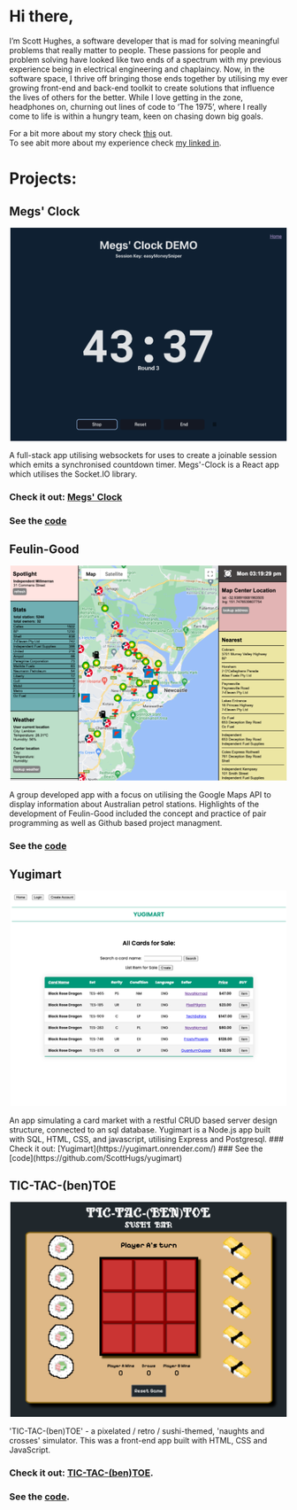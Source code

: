 # Hi there,

I’m Scott Hughes, a software developer that is mad for solving meaningful problems that really matter to people. These passions for people and problem solving have looked like two ends of a spectrum with my previous experience being in electrical engineering and chaplaincy. Now, in the software space, I thrive off bringing those ends together by utilising my ever growing front-end and back-end toolkit to create solutions that influence the lives of others for the better. While I love getting in the zone, headphones on, churning out lines of code to ‘The 1975’, where I really come to life is within a hungry team, keen on chasing down big goals.

For a bit more about my story check [this](https://www.youtube.com/watch?v=HrgOUjGS2aQ) out.  
To see abit more about my experience check [my linked in](https://www.linkedin.com/in/scott-hughes-30aa312aa/details/experience/). 

# Projects:
## Megs' Clock 

<p align="center">
  <img width="500" src="https://github.com/ScottHugs/ScottHugs/blob/main/megsClock.png">
</p>
A full-stack app utilising websockets for uses to create a joinable session which emits a synchronised countdown timer. Megs'-Clock is a React app which utilises the Socket.IO library.

### Check it out: [Megs' Clock](https://megsclock-7dd8ec27fac8.herokuapp.com/)
### See the [code](https://github.com/ScottHugs/megs-clock-server)


## Feulin-Good 

<p align="center">
  <img width="500" src="https://github.com/ScottHugs/ScottHugs/blob/main/feulinGood.png">
</p>
A group developed app with a focus on utilising the Google Maps API to display information about Australian petrol stations. Highlights of the development of Feulin-Good included the concept and practice of pair programming as well as Github based project managment.

### See the [code](https://github.com/ScottHugs/project_3_feulin_good)


## Yugimart

<p align="center">
  <img width="500" src="https://github.com/ScottHugs/ScottHugs/blob/main/yugimart.png">
</p>
An app simulating a card market with a restful CRUD based server design structure, connected to an sql database. Yugimart is a Node.js app built with SQL, HTML, CSS, and javascript, utilising Express and Postgresql.
### Check it out: [Yugimart](https://yugimart.onrender.com/)
### See the [code](https://github.com/ScottHugs/yugimart)


## TIC-TAC-(ben)TOE

<p align="center">
  <img width="500" src="https://raw.githubusercontent.com/ScottHugs/ScottHugs/main/ticTacBenToe.png">
</p>
'TIC-TAC-(ben)TOE' - a pixelated / retro / sushi-themed, 'naughts and crosses' simulator. This was a front-end app built with HTML, CSS and JavaScript.

### Check it out: [TIC-TAC-(ben)TOE](https://scotthugs.github.io/tic-tac-toe/).
### See the [code](https://github.com/ScottHugs/tic-tac-toe).
